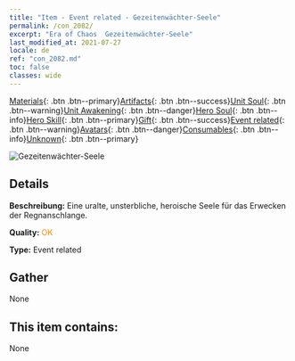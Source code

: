 ```yaml
---
title: "Item - Event related - Gezeitenwächter-Seele"
permalink: /con_2082/
excerpt: "Era of Chaos  Gezeitenwächter-Seele"
last_modified_at: 2021-07-27
locale: de
ref: "con_2082.md"
toc: false
classes: wide
---
```

 [Materials](/ItemsDE/){: .btn .btn--primary}[Artifacts](/ItemsDE/Artifacts/){: .btn .btn--success}[Unit Soul](/ItemsDE/UnitSoul/){: .btn .btn--warning}[Unit Awakening](/ItemsDE/UnitAwakening/){: .btn .btn--danger}[Hero Soul](/ItemsDE/HeroSoul/){: .btn .btn--info}[Hero Skill](/ItemsDE/HeroSkill/){: .btn .btn--primary}[Gift](/ItemsDE/Gift/){: .btn .btn--success}[Event related](/ItemsDE/Events/){: .btn .btn--warning}[Avatars](/ItemsDE/Avatars/){: .btn .btn--danger}[Consumables](/ItemsDE/Consumables/){: .btn .btn--info}[Unknown](/ItemsDE/Unknown/){: .btn .btn--primary}

 ![Gezeitenwächter-Seele](/images/t/juexing_9904.jpg)

## Details
 **Beschreibung:** Eine uralte, unsterbliche, heroische Seele für das Erwecken der Regnanschlange.

 **Quality:** <span style="color: #FF8C00">OK</span>

 **Type:** Event related

## Gather

  None

## This item contains:

  None

